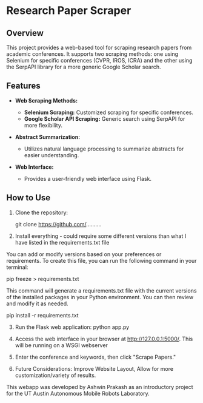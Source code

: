 # Research Paper Scraper

## Overview

This project provides a web-based tool for scraping research papers from academic conferences. It supports two scraping methods: one using Selenium for specific conferences (CVPR, IROS, ICRA) and the other using the SerpAPI library for a more generic Google Scholar search.

## Features

- **Web Scraping Methods:**
  - **Selenium Scraping:** Customized scraping for specific conferences.
  - **Google Scholar API Scraping:** Generic search using SerpAPI for more flexibility.

- **Abstract Summarization:**
  - Utilizes natural language processing to summarize abstracts for easier understanding.

- **Web Interface:**
  - Provides a user-friendly web interface using Flask.

## How to Use

1. Clone the repository:

   git clone https://github.com/..........

2. Install everything - could require some different versions than what I have listed in the requirements.txt file

You can add or modify versions based on your preferences or requirements. To create this file, you can run the following command in your terminal:

pip freeze > requirements.txt

This command will generate a requirements.txt file with the current versions of the installed packages in your Python environment. 
You can then review and modify it as needed.

pip install -r requirements.txt

3. Run the Flask web application: python app.py

4. Access the web interface in your browser at http://127.0.0.1:5000/. This will be running on a WSGI webserver

5. Enter the conference and keywords, then click "Scrape Papers."

6. Future Considerations: Improve Website Layout, Allow for more customization/variety of results.

This webapp was developed by Ashwin Prakash as an introductory project for the UT Austin Autonomous Mobile Robots Laboratory.